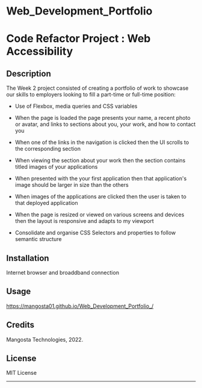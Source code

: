 # Web_Development_Portfolio
# Code Refactor Project : Web Accessibility




## Description

The Week 2 project consisted of creating a portfolio of work to showcase our skills to employers looking to fill a part-time or full-time position:

* Use of Flexbox, media queries and CSS variables

* When the page is loaded the page presents your name, a recent photo or avatar, and links to sections about you, your work, and how to contact you

* When one of the links in the navigation is clicked then the UI scrolls to the corresponding section
* When viewing the section about your work then the section contains titled images of your applications

* When presented with the your first application then that application's image should be larger in size than the others

* When images of the applications are clicked then the user is taken to that deployed application

* When the page is resized or viewed on various screens and devices then the layout is responsive and adapts to my viewport

* Consolidate and organise CSS Selectors and properties to follow semantic structure

## Installation

Internet browser and broaddband connection

## Usage

https://mangosta01.github.io/Web_Development_Portfolio_/



## Credits

Mangosta Technologies, 2022.


## License

MIT License

---
